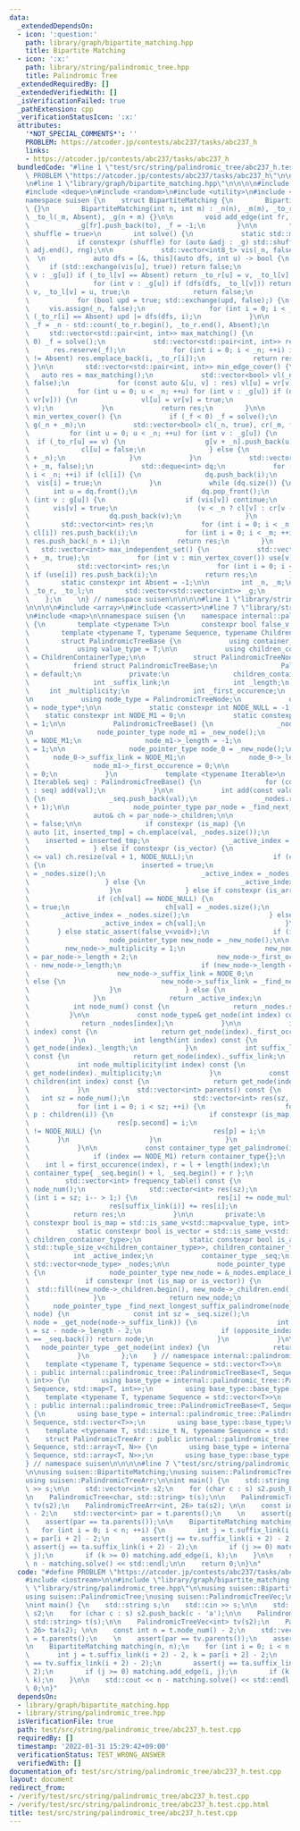 ```yaml
---
data:
  _extendedDependsOn:
  - icon: ':question:'
    path: library/graph/bipartite_matching.hpp
    title: Bipartite Matching
  - icon: ':x:'
    path: library/string/palindromic_tree.hpp
    title: Palindromic Tree
  _extendedRequiredBy: []
  _extendedVerifiedWith: []
  _isVerificationFailed: true
  _pathExtension: cpp
  _verificationStatusIcon: ':x:'
  attributes:
    '*NOT_SPECIAL_COMMENTS*': ''
    PROBLEM: https://atcoder.jp/contests/abc237/tasks/abc237_h
    links:
    - https://atcoder.jp/contests/abc237/tasks/abc237_h
  bundledCode: "#line 1 \"test/src/string/palindromic_tree/abc237_h.test.cpp\"\n#define\
    \ PROBLEM \"https://atcoder.jp/contests/abc237/tasks/abc237_h\"\n\n#include <iostream>\n\
    \n#line 1 \"library/graph/bipartite_matching.hpp\"\n\n\n\n#include <algorithm>\n\
    #include <deque>\n#include <random>\n#include <utility>\n#include <vector>\n\n\
    namespace suisen {\n    struct BipartiteMatching {\n        BipartiteMatching()\
    \ {}\n        BipartiteMatching(int n, int m) : _n(n), _m(m), _to_r(_n, Absent),\
    \ _to_l(_m, Absent), _g(n + m) {}\n\n        void add_edge(int fr, int to) {\n\
    \            _g[fr].push_back(to), _f = -1;\n        }\n\n        template <bool\
    \ shuffle = true>\n        int solve() {\n            static std::mt19937 rng(std::random_device{}());\n\
    \            if constexpr (shuffle) for (auto &adj : _g) std::shuffle(adj.begin(),\
    \ adj.end(), rng);\n\n            std::vector<int8_t> vis(_n, false);\n      \
    \  \n            auto dfs = [&, this](auto dfs, int u) -> bool {\n           \
    \     if (std::exchange(vis[u], true)) return false;\n                for (int\
    \ v : _g[u]) if (_to_l[v] == Absent) return _to_r[u] = v, _to_l[v] = u, true;\n\
    \                for (int v : _g[u]) if (dfs(dfs, _to_l[v])) return _to_r[u] =\
    \ v, _to_l[v] = u, true;\n                return false;\n            };\n    \n\
    \            for (bool upd = true; std::exchange(upd, false);) {\n           \
    \     vis.assign(_n, false);\n                for (int i = 0; i < _n; ++i) if\
    \ (_to_r[i] == Absent) upd |= dfs(dfs, i);\n            }\n\n            return\
    \ _f = _n - std::count(_to_r.begin(), _to_r.end(), Absent);\n        }\n\n   \
    \     std::vector<std::pair<int, int>> max_matching() {\n            if (_f <\
    \ 0) _f = solve();\n            std::vector<std::pair<int, int>> res;\n      \
    \      res.reserve(_f);\n            for (int i = 0; i < _n; ++i) if (_to_r[i]\
    \ != Absent) res.emplace_back(i, _to_r[i]);\n            return res;\n       \
    \ }\n\n        std::vector<std::pair<int, int>> min_edge_cover() {\n         \
    \   auto res = max_matching();\n            std::vector<bool> vl(_n, false), vr(_n,\
    \ false);\n            for (const auto &[u, v] : res) vl[u] = vr[v] = true;\n\
    \            for (int u = 0; u < _n; ++u) for (int v : _g[u]) if (not (vl[u] and\
    \ vr[v])) {\n                vl[u] = vr[v] = true;\n                res.emplace_back(u,\
    \ v);\n            }\n            return res;\n        }\n\n        std::vector<int>\
    \ min_vertex_cover() {\n            if (_f < 0) _f = solve();\n            std::vector<std::vector<int>>\
    \ g(_n + _m);\n            std::vector<bool> cl(_n, true), cr(_m, false);\n  \
    \          for (int u = 0; u < _n; ++u) for (int v : _g[u]) {\n              \
    \  if (_to_r[u] == v) {\n                    g[v + _n].push_back(u);\n       \
    \             cl[u] = false;\n                } else {\n                    g[u].push_back(v\
    \ + _n);\n                }\n            }\n            std::vector<bool> vis(_n\
    \ + _m, false);\n            std::deque<int> dq;\n            for (int i = 0;\
    \ i < _n; ++i) if (cl[i]) {\n                dq.push_back(i);\n              \
    \  vis[i] = true;\n            }\n            while (dq.size()) {\n          \
    \      int u = dq.front();\n                dq.pop_front();\n                for\
    \ (int v : g[u]) {\n                    if (vis[v]) continue;\n              \
    \      vis[v] = true;\n                    (v < _n ? cl[v] : cr[v - _n]) = true;\n\
    \                    dq.push_back(v);\n                }\n            }\n    \
    \        std::vector<int> res;\n            for (int i = 0; i < _n; ++i) if (not\
    \ cl[i]) res.push_back(i);\n            for (int i = 0; i < _m; ++i) if (cr[i])\
    \ res.push_back(_n + i);\n            return res;\n        }\n        \n     \
    \   std::vector<int> max_independent_set() {\n            std::vector<bool> use(_n\
    \ + _m, true);\n            for (int v : min_vertex_cover()) use[v] = false;\n\
    \            std::vector<int> res;\n            for (int i = 0; i < _n + _m; ++i)\
    \ if (use[i]) res.push_back(i);\n            return res;\n        }\n\n    private:\n\
    \        static constexpr int Absent = -1;\n\n        int _n, _m;\n        std::vector<int>\
    \ _to_r, _to_l;\n        std::vector<std::vector<int>> _g;\n        int _f = 0;\n\
    \    };\n    \n} // namespace suisen\n\n\n\n#line 1 \"library/string/palindromic_tree.hpp\"\
    \n\n\n\n#include <array>\n#include <cassert>\n#line 7 \"library/string/palindromic_tree.hpp\"\
    \n#include <map>\n\nnamespace suisen {\n    namespace internal::palindromic_tree\
    \ {\n        template <typename T>\n        constexpr bool false_v = false;\n\n\
    \        template <typename T, typename Sequence, typename ChildrenContainerType>\n\
    \        struct PalindromicTreeBase {\n            using container_type = Sequence;\n\
    \            using value_type = T;\n\n            using children_container_type\
    \ = ChildrenContainerType;\n\n            struct PalindromicTreeNode {\n     \
    \           friend struct PalindromicTreeBase;\n                PalindromicTreeNode()\
    \ = default;\n            private:\n                children_container_type _children;\n\
    \                int _suffix_link;\n                int _length;\n           \
    \     int _multiplicity;\n                int _first_occurence;\n            };\n\
    \n            using node_type = PalindromicTreeNode;\n            using node_pointer_type\
    \ = node_type*;\n\n            static constexpr int NODE_NULL = -1;\n        \
    \    static constexpr int NODE_M1 = 0;\n            static constexpr int NODE_0\
    \ = 1;\n\n            PalindromicTreeBase() {\n                _nodes.reserve(2);\n\
    \n                node_pointer_type node_m1 = _new_node();\n                node_m1->_suffix_link\
    \ = NODE_M1;\n                node_m1->_length = -1;\n                node_m1->_first_occurence\
    \ = 1;\n\n                node_pointer_type node_0 = _new_node();\n          \
    \      node_0->_suffix_link = NODE_M1;\n                node_0->_length = 0;\n\
    \                node_m1->_first_occurence = 0;\n\n                _active_index\
    \ = 0;\n            }\n            template <typename Iterable>\n            PalindromicTreeBase(const\
    \ Iterable& seq) : PalindromicTreeBase() {\n                for (const auto& val\
    \ : seq) add(val);\n            }\n\n            int add(const value_type& val)\
    \ {\n                _seq.push_back(val);\n                _nodes.reserve(_nodes.size()\
    \ + 1);\n\n                node_pointer_type par_node = _find_next_longest_suffix_palindrome(_get_node(_active_index));\n\
    \                auto& ch = par_node->_children;\n\n                bool inserted\
    \ = false;\n\n                if constexpr (is_map) {\n                    const\
    \ auto [it, inserted_tmp] = ch.emplace(val, _nodes.size());\n                \
    \    inserted = inserted_tmp;\n                    _active_index = it->second;\n\
    \                } else if constexpr (is_vector) {\n                    if (value_type(ch.size())\
    \ <= val) ch.resize(val + 1, NODE_NULL);\n                    if (ch[val] == NODE_NULL)\
    \ {\n                        inserted = true;\n                        ch[val]\
    \ = _nodes.size();\n                        _active_index = _nodes.size();\n \
    \                   } else {\n                        _active_index = ch[val];\n\
    \                    }\n                } else if constexpr (is_array) {\n   \
    \                 if (ch[val] == NODE_NULL) {\n                        inserted\
    \ = true;\n                        ch[val] = _nodes.size();\n                \
    \        _active_index = _nodes.size();\n                    } else {\n      \
    \                  _active_index = ch[val];\n                    }\n         \
    \       } else static_assert(false_v<void>);\n                if (inserted) {\n\
    \                    node_pointer_type new_node = _new_node();\n\n           \
    \         new_node->_multiplicity = 1;\n                    new_node->_length\
    \ = par_node->_length + 2;\n                    new_node->_first_occurence = _seq.size()\
    \ - new_node->_length;\n                    if (new_node->_length == 1) {\n  \
    \                      new_node->_suffix_link = NODE_0;\n                    }\
    \ else {\n                        new_node->_suffix_link = _find_next_longest_suffix_palindrome(_get_node(par_node->_suffix_link))->_children[val];\n\
    \                    }\n                } else {\n                    ++_get_node(_active_index)->_multiplicity;\n\
    \                }\n                return _active_index;\n            }\n\n \
    \           int node_num() const {\n                return _nodes.size();\n  \
    \          }\n\n            const node_type& get_node(int index) const {\n   \
    \             return _nodes[index];\n            }\n\n            int first_occurence(int\
    \ index) const {\n                return get_node(index)._first_occurence;\n \
    \           }\n            int length(int index) const {\n                return\
    \ get_node(index)._length;\n            }\n            int suffix_link(int index)\
    \ const {\n                return get_node(index)._suffix_link;\n            }\n\
    \            int node_multiplicity(int index) const {\n                return\
    \ get_node(index)._multiplicity;\n            }\n            const children_container_type&\
    \ children(int index) const {\n                return get_node(index)._children;\n\
    \            }\n            std::vector<int> parents() const {\n             \
    \   int sz = node_num();\n                std::vector<int> res(sz, -1);\n    \
    \            for (int i = 0; i < sz; ++i) {\n                    for (const auto&\
    \ p : children(i)) {\n                        if constexpr (is_map) {\n      \
    \                      res[p.second] = i;\n                        } else if (p\
    \ != NODE_NULL) {\n                            res[p] = i;\n                 \
    \       }\n                    }\n                }\n                return res;\n\
    \            }\n\n            const container_type get_palindrome(int index) {\n\
    \                if (index == NODE_M1) return container_type{};\n            \
    \    int l = first_occurence(index), r = l + length(index);\n                return\
    \ container_type{ _seq.begin() + l, _seq.begin() + r };\n            }\n\n   \
    \         std::vector<int> frequency_table() const {\n                int sz =\
    \ node_num();\n                std::vector<int> res(sz);\n                for\
    \ (int i = sz; i-- > 1;) {\n                    res[i] += node_multiplicity(i);\n\
    \                    res[suffix_link(i)] += res[i];\n                }\n     \
    \           return res;\n            }\n\n        private:\n            static\
    \ constexpr bool is_map = std::is_same_v<std::map<value_type, int>, children_container_type>;\n\
    \            static constexpr bool is_vector = std::is_same_v<std::vector<value_type>,\
    \ children_container_type>;\n            static constexpr bool is_array = std::is_same_v<std::array<value_type,\
    \ std::tuple_size_v<children_container_type>>, children_container_type>;\n\n \
    \           int _active_index;\n            container_type _seq;\n           \
    \ std::vector<node_type> _nodes;\n\n            node_pointer_type _new_node()\
    \ {\n                node_pointer_type new_node = &_nodes.emplace_back();\n  \
    \              if constexpr (not (is_map or is_vector)) {\n                  \
    \  std::fill(new_node->_children.begin(), new_node->_children.end(), NODE_NULL);\n\
    \                }\n                return new_node;\n            }\n\n      \
    \      node_pointer_type _find_next_longest_suffix_palindrome(node_pointer_type\
    \ node) {\n                const int sz = _seq.size();\n                for (;;\
    \ node = _get_node(node->_suffix_link)) {\n                    int opposite_index\
    \ = sz - node->_length - 2;\n                    if (opposite_index >= 0 and _seq[opposite_index]\
    \ == _seq.back()) return node;\n                }\n            }\n\n         \
    \   node_pointer_type _get_node(int index) {\n                return &_nodes[index];\n\
    \            }\n        };\n    } // namespace internal::palindromic_tree\n\n\
    \    template <typename T, typename Sequence = std::vector<T>>\n    struct PalindromicTree\
    \ : public internal::palindromic_tree::PalindromicTreeBase<T, Sequence, std::map<T,\
    \ int>> {\n        using base_type = internal::palindromic_tree::PalindromicTreeBase<T,\
    \ Sequence, std::map<T, int>>;\n        using base_type::base_type;\n    };\n\n\
    \    template <typename T, typename Sequence = std::vector<T>>\n    struct PalindromicTreeVec\
    \ : public internal::palindromic_tree::PalindromicTreeBase<T, Sequence, std::vector<T>>\
    \ {\n        using base_type = internal::palindromic_tree::PalindromicTreeBase<T,\
    \ Sequence, std::vector<T>>;\n        using base_type::base_type;\n    };\n\n\
    \    template <typename T, std::size_t N, typename Sequence = std::vector<T>>\n\
    \    struct PalindromicTreeArr : public internal::palindromic_tree::PalindromicTreeBase<T,\
    \ Sequence, std::array<T, N>> {\n        using base_type = internal::palindromic_tree::PalindromicTreeBase<T,\
    \ Sequence, std::array<T, N>>;\n        using base_type::base_type;\n    };\n\
    } // namespace suisen\n\n\n\n#line 7 \"test/src/string/palindromic_tree/abc237_h.test.cpp\"\
    \n\nusing suisen::BipartiteMatching;\nusing suisen::PalindromicTree;\nusing suisen::PalindromicTreeVec;\n\
    using suisen::PalindromicTreeArr;\n\nint main() {\n    std::string s;\n    std::cin\
    \ >> s;\n\n    std::vector<int> s2;\n    for (char c : s) s2.push_back(c - 'a');\n\
    \n    PalindromicTree<char, std::string> t(s);\n\n    PalindromicTreeVec<int>\
    \ tv(s2);\n    PalindromicTreeArr<int, 26> ta(s2); \n\n    const int n = t.node_num()\
    \ - 2;\n    std::vector<int> par = t.parents();\n    \n    assert(par == tv.parents());\n\
    \    assert(par == ta.parents());\n\n    BipartiteMatching matching(n, n);\n \
    \   for (int i = 0; i < n; ++i) {\n        int j = t.suffix_link(i + 2) - 2, k\
    \ = par[i + 2] - 2;\n        assert(j == tv.suffix_link(i + 2) - 2);\n       \
    \ assert(j == ta.suffix_link(i + 2) - 2);\n        if (j >= 0) matching.add_edge(i,\
    \ j);\n        if (k >= 0) matching.add_edge(i, k);\n    }\n\n    std::cout <<\
    \ n - matching.solve() << std::endl;\n\n    return 0;\n}\n"
  code: "#define PROBLEM \"https://atcoder.jp/contests/abc237/tasks/abc237_h\"\n\n\
    #include <iostream>\n\n#include \"library/graph/bipartite_matching.hpp\"\n#include\
    \ \"library/string/palindromic_tree.hpp\"\n\nusing suisen::BipartiteMatching;\n\
    using suisen::PalindromicTree;\nusing suisen::PalindromicTreeVec;\nusing suisen::PalindromicTreeArr;\n\
    \nint main() {\n    std::string s;\n    std::cin >> s;\n\n    std::vector<int>\
    \ s2;\n    for (char c : s) s2.push_back(c - 'a');\n\n    PalindromicTree<char,\
    \ std::string> t(s);\n\n    PalindromicTreeVec<int> tv(s2);\n    PalindromicTreeArr<int,\
    \ 26> ta(s2); \n\n    const int n = t.node_num() - 2;\n    std::vector<int> par\
    \ = t.parents();\n    \n    assert(par == tv.parents());\n    assert(par == ta.parents());\n\
    \n    BipartiteMatching matching(n, n);\n    for (int i = 0; i < n; ++i) {\n \
    \       int j = t.suffix_link(i + 2) - 2, k = par[i + 2] - 2;\n        assert(j\
    \ == tv.suffix_link(i + 2) - 2);\n        assert(j == ta.suffix_link(i + 2) -\
    \ 2);\n        if (j >= 0) matching.add_edge(i, j);\n        if (k >= 0) matching.add_edge(i,\
    \ k);\n    }\n\n    std::cout << n - matching.solve() << std::endl;\n\n    return\
    \ 0;\n}"
  dependsOn:
  - library/graph/bipartite_matching.hpp
  - library/string/palindromic_tree.hpp
  isVerificationFile: true
  path: test/src/string/palindromic_tree/abc237_h.test.cpp
  requiredBy: []
  timestamp: '2022-01-31 15:29:42+09:00'
  verificationStatus: TEST_WRONG_ANSWER
  verifiedWith: []
documentation_of: test/src/string/palindromic_tree/abc237_h.test.cpp
layout: document
redirect_from:
- /verify/test/src/string/palindromic_tree/abc237_h.test.cpp
- /verify/test/src/string/palindromic_tree/abc237_h.test.cpp.html
title: test/src/string/palindromic_tree/abc237_h.test.cpp
---
```

